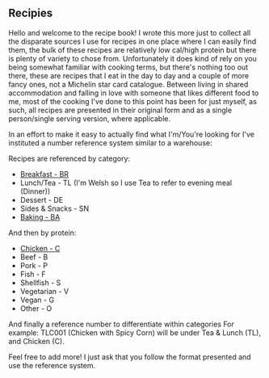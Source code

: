 ## Recipies

Hello and welcome to the recipe book! I wrote this more just to collect all the disparate sources I use for recipes in one place where I can easily find them, the bulk of these recipes are relatively low cal/high protein but there is plenty of variety to chose from. 
 Unfortunately it does kind of rely on you being somewhat familiar with cooking terms, but there's nothing too out there, these are recipes that I eat in the day to day and a couple of more fancy ones, not a Michelin star card catalogue.
 Between living in shared accommodation and falling in love with someone that likes different food to me, most of the cooking I've done to this point has been for just myself, as such, all recipes are presented in their original form and as a single person/single serving version, where applicable. 

In an effort to make it easy to actually find what I'm/You're looking for I've instituted a number reference system similar to a warehouse:

Recipes are referenced by category:
 - [Breakfast - BR](breakfast/breakfast-master.md)
 - Lunch/Tea - TL (I'm Welsh so I use Tea to refer to evening meal (Dinner))
 - Dessert - DE
 - Sides & Snacks - SN
 - [Baking - BA](baking/baking-master.md)
 
 And then by protein:
  - [Chicken - C](Tea/chicken/chicken-master.md)
  - Beef - B
  - Pork - P
  - Fish - F
  - Shellfish - S
  - Vegetarian - V
  - Vegan - G
  - Other - O

And finally a reference number to differentiate within categories
For example: TLC001 (Chicken with Spicy Corn) will be under Tea & Lunch (TL), and Chicken (C).

Feel free to add more! I just ask that you follow the format presented and use the reference system.
